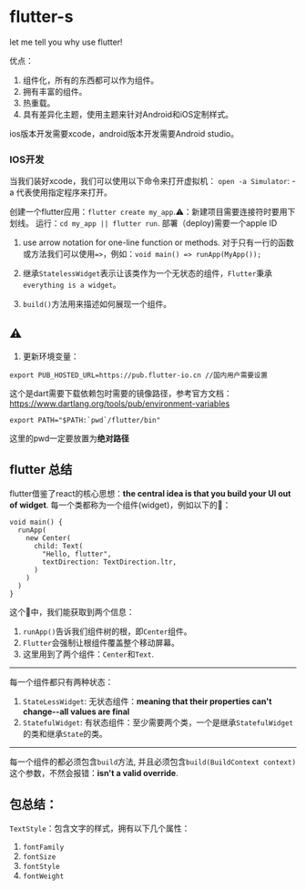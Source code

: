 # flutter-s
let me tell you why use flutter!

优点：
1. 组件化，所有的东西都可以作为组件。
2. 拥有丰富的组件。
3. 热重载。
4. 具有差异化主题，使用主题来针对Android和iOS定制样式。

ios版本开发需要xcode，android版本开发需要Android studio。

### IOS开发
当我们装好xcode，我们可以使用以下命令来打开虚拟机：
`open -a Simulator`: -a 代表使用指定程序来打开。

创建一个flutter应用：`flutter create my_app`.⚠️：新建项目需要连接符时要用下划线。
运行：`cd my_app || flutter run`.
部署（deploy)需要一个apple ID


1. use arrow notation for one-line function or methods.
对于只有一行的函数或方法我们可以使用`=>`，例如：`void main() => runApp(MyApp());`

2. 继承`StatelessWidget`表示让该类作为一个无状态的组件，`Flutter`秉承`everything is a widget`。

3. `build()`方法用来描述如何展现一个组件。

## ⚠️
1. 更新环境变量：
```
export PUB_HOSTED_URL=https://pub.flutter-io.cn //国内用户需要设置
```
这个是dart需要下载依赖包时需要的镜像路径，参考官方文档：https://www.dartlang.org/tools/pub/environment-variables

```
export PATH="$PATH:`pwd`/flutter/bin"
```
这里的pwd一定要放置为**绝对路径**


## flutter 总结

flutter借鉴了react的核心思想：**the central idea is that you build your UI out of widget**.
每一个类都称为一个组件(widget)，例如以下的🌰：
```
void main() {
  runApp(
    new Center(
      child: Text(
        "Hello, flutter",
        textDirection: TextDirection.ltr,
      )
    )
  )
}
```
这个🌰中，我们能获取到两个信息：
1. `runApp()`告诉我们组件树的根，即`Center`组件。
2. `Flutter`会强制让根组件覆盖整个移动屏幕。
2. 这里用到了两个组件：`Center`和`Text`.
---
每一个组件都只有两种状态：
1. `StateLessWidget`: 
无状态组件：**meaning that their properties can't change--all values are final**
2. `StatefulWidget`: 
有状态组件：至少需要两个类，一个是继承`StatefulWidget`的类和继承`State`的类。
---
每一个组件的都必须包含`build`方法, 并且必须包含`build(BuildContext context)`这个参数，不然会报错：**isn't a valid override**.


## 包总结：
`TextStyle`：包含文字的样式，拥有以下几个属性：
1. `fontFamily`
2. `fontSize`
3. `fontStyle`
4. `fontWeight`

